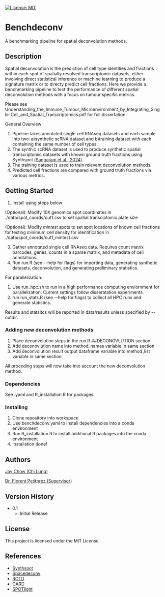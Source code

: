 [![License: MIT](https://img.shields.io/badge/License-MIT-yellow.svg)](https://opensource.org/licenses/MIT)
# Benchdeconv

A benchmarking pipeline for spatial deconvolution methods. 

## Description

Spatial deconvolution is the prediction of cell type identities and fractions within each spot of spatially resolved transcriptomic datasets, either involving direct statistical inference or machine learning 
to produce a signature matrix or to directy predict cell fractions. Here we provide a benchmarking pipeline to test the performance of different spatial deconvolution methods with a focus on tumour specific metrics.

Please see Understanding_the_Immune_Tumour_Microenvironment_by_Integrating_Single-Cell_and_Spatial_Transcriptomics.pdf for full dissertation. 

General Overview:
1. Pipeline takes annotated single cell RNAseq datasets and each sample into two: a)synthetic scRNA dataset and b)training dataset with each containing the same number of cell types.
2. The synthic scRNA dataset is used to produce synthetic spatial transcriptomic datasets with known ground truth fractions using Synthspot [(Sangaram et al., 2024)](https://pubmed.ncbi.nlm.nih.gov/38787371/).
3. The training dataset is used to train relevent deconvolution methods.
4. Predicted cell fractions are compared with ground truth fractions via various metrics.


## Getting Started

1. Install using steps below
   
(Optional): Modify 10X genomics spot coordinates in ./data/spot_coords/out1.csv to set spatial transciptomic plate size

(Optional): Modify _mintest_ spots to set spot locations of known cell fractions for testing minimum cell density for identification in ./data/spot_coords/out1_mintest.csv

3. Gather annotated single cell RNAseq data. Requires count matrix barcodes, genes, counts in a sparse matrix, and metadata of cell annotations.
4. Run run.R (see --help for flags) for importing data, generating synthetic datasets, deconvolution, and generating preliminary statistics.

For parallelization:
1. Use run_hpc.sh to run in a high performance computing enviornment for parallelization. Current settings follow disseratation experiments.
2. run run_stats.R (see --help for flags) to collect all HPC runs and generate statistics.

Results and statsitcs will be reported in data/results unless specified by --outdir.

### Adding new deconvolution methods
1. Place deconvolution steps in the run.R ##DECONOVLUTION section
2. Add deconovlution name into method_names variable in same section
3. Add deconvolution result output dataframe variable into method_list variable in same section

All proceding steps will now take into account the new deconvolution method. 


### Dependencies

See .yaml and R_installation.R for packages.

### Installing

1. Clone repository into workspace
2. Use benchdeconv.yaml to install dependencies into a conda environment
3. Run R_installation.R to install additional R packages into the conda environment
4. Installation done!



## Authors

[Jay Chow (Chi Lung)](https://github.com/jaychowcl/benchdeconv/)

[Dr. Florent Petitprez (Supervisor)](https://edwebprofiles.ed.ac.uk/profile/florent-petitprez)

## Version History

* 0.1
    * Initial Release

## License

This project is licensed under the MIT License


## References

* [Synthspot](https://github.com/saeyslab/synthspot)
* [Spacedeconv](https://github.com/omnideconv/spacedeconv)
* [RCTD](https://github.com/dmcable/spacexr)
* [CARD](https://github.com/YMa-lab/CARD)
* [SPOTlight](https://github.com/MarcElosua/SPOTlight)
